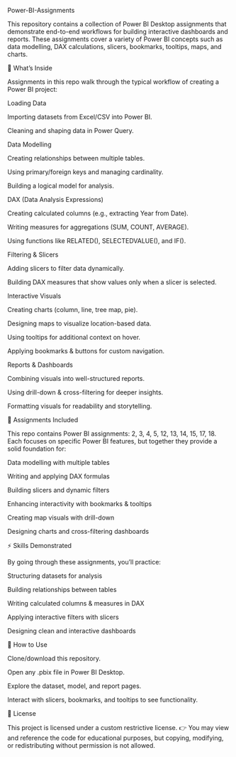 Power-BI-Assignments

This repository contains a collection of Power BI Desktop assignments that demonstrate end-to-end workflows for building interactive dashboards and reports. These assignments cover a variety of Power BI concepts such as data modelling, DAX calculations, slicers, bookmarks, tooltips, maps, and charts.

🚀 What’s Inside

Assignments in this repo walk through the typical workflow of creating a Power BI project:

Loading Data

Importing datasets from Excel/CSV into Power BI.

Cleaning and shaping data in Power Query.

Data Modelling

Creating relationships between multiple tables.

Using primary/foreign keys and managing cardinality.

Building a logical model for analysis.

DAX (Data Analysis Expressions)

Creating calculated columns (e.g., extracting Year from Date).

Writing measures for aggregations (SUM, COUNT, AVERAGE).

Using functions like RELATED(), SELECTEDVALUE(), and IF().

Filtering & Slicers

Adding slicers to filter data dynamically.

Building DAX measures that show values only when a slicer is selected.

Interactive Visuals

Creating charts (column, line, tree map, pie).

Designing maps to visualize location-based data.

Using tooltips for additional context on hover.

Applying bookmarks & buttons for custom navigation.

Reports & Dashboards

Combining visuals into well-structured reports.

Using drill-down & cross-filtering for deeper insights.

Formatting visuals for readability and storytelling.

📂 Assignments Included

This repo contains Power BI assignments: 2, 3, 4, 5, 12, 13, 14, 15, 17, 18.
Each focuses on specific Power BI features, but together they provide a solid foundation for:

Data modelling with multiple tables

Writing and applying DAX formulas

Building slicers and dynamic filters

Enhancing interactivity with bookmarks & tooltips

Creating map visuals with drill-down

Designing charts and cross-filtering dashboards

⚡ Skills Demonstrated

By going through these assignments, you’ll practice:

Structuring datasets for analysis

Building relationships between tables

Writing calculated columns & measures in DAX

Applying interactive filters with slicers

Designing clean and interactive dashboards

📌 How to Use

Clone/download this repository.

Open any .pbix file in Power BI Desktop.

Explore the dataset, model, and report pages.

Interact with slicers, bookmarks, and tooltips to see functionality.

📜 License

This project is licensed under a custom restrictive license.
👉 You may view and reference the code for educational purposes, but copying, modifying, or redistributing without permission is not allowed.
